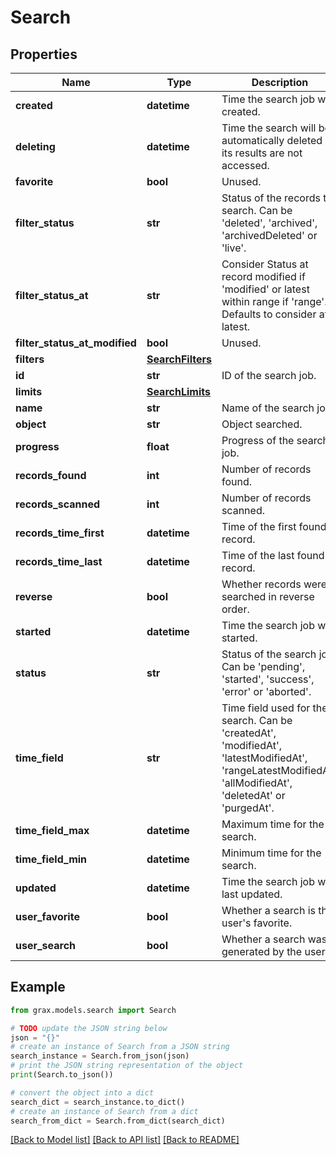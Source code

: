 # Search


## Properties

Name | Type | Description | Notes
------------ | ------------- | ------------- | -------------
**created** | **datetime** | Time the search job was created. | [optional] 
**deleting** | **datetime** | Time the search will be automatically deleted if its results are not accessed. | [optional] 
**favorite** | **bool** | Unused. | [optional] 
**filter_status** | **str** | Status of the records to search. Can be &#39;deleted&#39;, &#39;archived&#39;, &#39;archivedDeleted&#39; or &#39;live&#39;. | [optional] 
**filter_status_at** | **str** | Consider Status at record modified if &#39;modified&#39; or latest within range if &#39;range&#39;. Defaults to consider at latest. | [optional] 
**filter_status_at_modified** | **bool** | Unused. | [optional] 
**filters** | [**SearchFilters**](SearchFilters.md) |  | [optional] 
**id** | **str** | ID of the search job. | [optional] 
**limits** | [**SearchLimits**](SearchLimits.md) |  | [optional] 
**name** | **str** | Name of the search job. | [optional] 
**object** | **str** | Object searched. | [optional] 
**progress** | **float** | Progress of the search job. | [optional] 
**records_found** | **int** | Number of records found. | [optional] 
**records_scanned** | **int** | Number of records scanned. | [optional] 
**records_time_first** | **datetime** | Time of the first found record. | [optional] 
**records_time_last** | **datetime** | Time of the last found record. | [optional] 
**reverse** | **bool** | Whether records were searched in reverse order. | [optional] 
**started** | **datetime** | Time the search job was started. | [optional] 
**status** | **str** | Status of the search job. Can be &#39;pending&#39;, &#39;started&#39;, &#39;success&#39;, &#39;error&#39; or &#39;aborted&#39;. | [optional] 
**time_field** | **str** | Time field used for the search. Can be &#39;createdAt&#39;, &#39;modifiedAt&#39;, &#39;latestModifiedAt&#39;, &#39;rangeLatestModifiedAt&#39;, &#39;allModifiedAt&#39;, &#39;deletedAt&#39; or &#39;purgedAt&#39;. | [optional] 
**time_field_max** | **datetime** | Maximum time for the search. | [optional] 
**time_field_min** | **datetime** | Minimum time for the search. | [optional] 
**updated** | **datetime** | Time the search job was last updated. | [optional] 
**user_favorite** | **bool** | Whether a search is the user&#39;s favorite. | [optional] 
**user_search** | **bool** | Whether a search was generated by the user. | [optional] 

## Example

```python
from grax.models.search import Search

# TODO update the JSON string below
json = "{}"
# create an instance of Search from a JSON string
search_instance = Search.from_json(json)
# print the JSON string representation of the object
print(Search.to_json())

# convert the object into a dict
search_dict = search_instance.to_dict()
# create an instance of Search from a dict
search_from_dict = Search.from_dict(search_dict)
```
[[Back to Model list]](../README.md#documentation-for-models) [[Back to API list]](../README.md#documentation-for-api-endpoints) [[Back to README]](../README.md)


